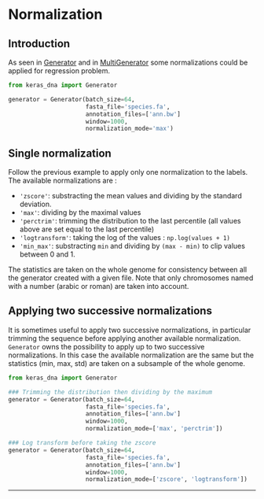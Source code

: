 # Normalization

## Introduction

As seen in [Generator](./generators.md) and in [MultiGenerator](./multigenerator.md) some normalizations could be applied for regression problem.

```python
from keras_dna import Generator

generator = Generator(batch_size=64,
                      fasta_file='species.fa',
                      annotation_files=['ann.bw']
                      window=1000,
                      normalization_mode='max')
```

## Single normalization

Follow the previous example to apply only one normalization to the labels. The available normalizations are :

- `'zscore'`: substracting the mean values and dividing by the standard deviation.
- `'max'`: dividing by the maximal values
- `'perctrim'`: trimming the distribution to the last percentile (all values above are set equal to the last percentile)
- `'logtransform'`: taking the log of the values : `np.log(values + 1)`
- `'min_max'`: substracting `min` and dividing by `(max - min)` to clip values between 0 and 1.

The statistics are taken on the whole genome for consistency between all the generator created with a given file. Note that only chromosomes named with a number (arabic or roman) are taken into account.

## Applying two successive normalizations

It is sometimes useful to apply two successive normalizations, in particular trimming the sequence before applying another available normalization. `Generator` owns the possibility to apply up to two successive normalizations. In this case the available normalization are the same but the statistics (min, max, std) are taken on a subsample of the whole genome.

```python
from keras_dna import Generator

### Trimming the distribution then dividing by the maximum
generator = Generator(batch_size=64,
                      fasta_file='species.fa',
                      annotation_files=['ann.bw']
                      window=1000,
                      normalization_mode=['max', 'perctrim'])

### Log transform before taking the zscore
generator = Generator(batch_size=64,
                      fasta_file='species.fa',
                      annotation_files=['ann.bw']
                      window=1000,
                      normalization_mode=['zscore', 'logtransform'])
```

-------------------------
